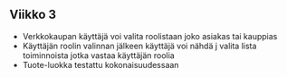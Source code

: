 ## Viikko 3
- Verkkokaupan käyttäjä voi valita roolistaan joko asiakas tai kauppias
- Käyttäjän roolin valinnan jälkeen käyttäjä voi nähdä j valita lista toiminnoista jotka vastaa käyttäjän roolia 
- Tuote-luokka testattu kokonaisuudessaan
